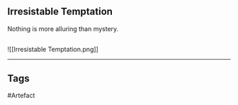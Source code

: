 ## Irresistable Temptation
Nothing is more alluring than mystery.
## 
![[Irresistable Temptation.png]]

---
## Tags
#Artefact